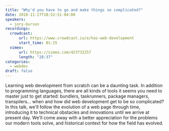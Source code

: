 ```yaml
---
title: "Why'd you have to go and make things so complicated?"
date: 2018-11-27T18:52:51-04:00
speakers:
  - jory-burson
recordings:
  crowdcast:
      url: https://www.crowdcast.io/e/has-web-development
      start_time: 01:15
  vimeo:
      url: https://vimeo.com/423732257
      length: "28:37"
categories:
  - webdev
draft: false
---
```


Learning web development from scratch can be a daunting task. In addition to programming languages, there are all kinds of tools it seems you need to master just to get started: bundlers, taskrunners, package managers, transpilers… when and how did web development get to be so complicated? In this talk, we'll follow the evolution of a web page through time, introducing it to technical obstacles and innovations until we arrive at present day. We'll come away with a better appreciation for the problems our modern tools solve, and historical context for how the field has evolved.
